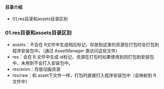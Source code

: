 #### 目录介绍
- 01.res目录和assets目录区别







### 01.res目录和assets目录区别
- assets：不会在 R文件中生成相应标记，存放到这里的资源在打包时会打包到程序安装包中。（通过 AssetManager 类访问这些文件）
- res：会在 R 文件中生成 id标记，资源在打包时如果使用到则打包到安装包中，未用到不会打入安装包中。
- res/anim：存放动画资源
- res/raw：和 asset下文件一样，打包时直接打入程序安装包中（会映射到 R文件中）












